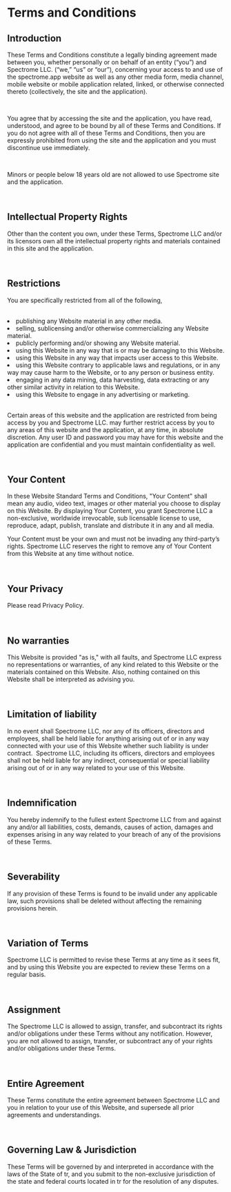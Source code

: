 <h1>Terms and Conditions</h1>
<h2>Introduction</h2>
<p>These Terms and Conditions constitute a legally binding agreement made between you, whether personally or on behalf of an entity (“you”) and Spectrome LLC. (“we,” “us” or “our”), concerning your access to and use of the spectrome.app website as well as any other media form, media channel, mobile website or mobile application related, linked, or otherwise connected thereto (collectively, the site and the application).</p>
<br>
<p>You agree that by accessing the site and the application, you have read, understood, and agree to be bound by all of these Terms and Conditions. If you do not agree with all of these Terms and Conditions, then you are expressly prohibited from using the site and the application and you must discontinue use immediately.</p>
<br>
<p>Minors or people below 18 years old are not allowed to use Spectrome site and the application.</p>
<br>
<h2>Intellectual Property Rights</h2>
<p>Other than the content you own, under these Terms, Spectrome LLC and/or its licensors own all the intellectual property rights and materials contained in this site and the application.</p>
<br>
<h2>Restrictions</h2>
<p>You are specifically restricted from all of the following,</p>
<br>
<li>publishing any Website material in any other media.</li>
<li>selling, sublicensing and/or otherwise commercializing any Website material.</li>
<li>publicly performing and/or showing any Website material.</li>
<li>using this Website in any way that is or may be damaging to this Website.</li>
<li>using this Website in any way that impacts user access to this Website.</li>
<li>using this Website contrary to applicable laws and regulations, or in any way may cause harm to the Website, or to any person or business entity.</li>
<li>engaging in any data mining, data harvesting, data extracting or any other similar activity in relation to this Website.</li>
<li>using this Website to engage in any advertising or marketing.</li>
<br>
<p>Certain areas of this website and the application are restricted from being access by you and Spectrome LLC. may further restrict access by you to any areas of this website and the application, at any time, in absolute discretion. Any user ID and password you may have for this website and the application are confidential and you must maintain confidentiality as well.</p>
<br>
<h2>Your Content</h2>
<p>In these Website Standard Terms and Conditions, "Your Content" shall mean any audio, video text, images or other material you choose to display on this Website. By displaying Your Content, you grant Spectrome LLC a non-exclusive, worldwide irrevocable, sub licensable license to use, reproduce, adapt, publish, translate and distribute it in any and all media.</p>
<p>Your Content must be your own and must not be invading any third-party’s rights. Spectrome LLC reserves the right to remove any of Your Content from this Website at any time without notice.</p>
<br>
<h2>Your Privacy</h2>
<p>Please read Privacy Policy.</p>
<br>
<h2>No warranties</h2>
<p>This Website is provided "as is," with all faults, and Spectrome LLC express no representations or warranties, of any kind related to this Website or the materials contained on this Website. Also, nothing contained on this Website shall be interpreted as advising you.</p>
<br>
<h2>Limitation of liability</h2>
<p>In no event shall Spectrome LLC, nor any of its officers, directors and employees, shall be held liable for anything arising out of or in any way connected with your use of this Website whether such liability is under contract.  Spectrome LLC, including its officers, directors and employees shall not be held liable for any indirect, consequential or special liability arising out of or in any way related to your use of this Website.</p>
<br>
<h2>Indemnification</h2>
<p>You hereby indemnify to the fullest extent Spectrome LLC from and against any and/or all liabilities, costs, demands, causes of action, damages and expenses arising in any way related to your breach of any of the provisions of these Terms.</p>
<br>
<h2>Severability</h2>
<p>If any provision of these Terms is found to be invalid under any applicable law, such provisions shall be deleted without affecting the remaining provisions herein.</p>
<br>
<h2>Variation of Terms</h2>
<p>Spectrome LLC is permitted to revise these Terms at any time as it sees fit, and by using this Website you are expected to review these Terms on a regular basis.</p>
<br>
<h2>Assignment</h2>
<p>The Spectrome LLC is allowed to assign, transfer, and subcontract its rights and/or obligations under these Terms without any notification. However, you are not allowed to assign, transfer, or subcontract any of your rights and/or obligations under these Terms.</p>
<br>
<h2>Entire Agreement</h2>
<p>These Terms constitute the entire agreement between Spectrome LLC and you in relation to your use of this Website, and supersede all prior agreements and understandings.</p>
<br>
<h2>Governing Law & Jurisdiction</h2>
<p>These Terms will be governed by and interpreted in accordance with the laws of the State of tr, and you submit to the non-exclusive jurisdiction of the state and federal courts located in tr for the resolution of any disputes.</p>
<br>